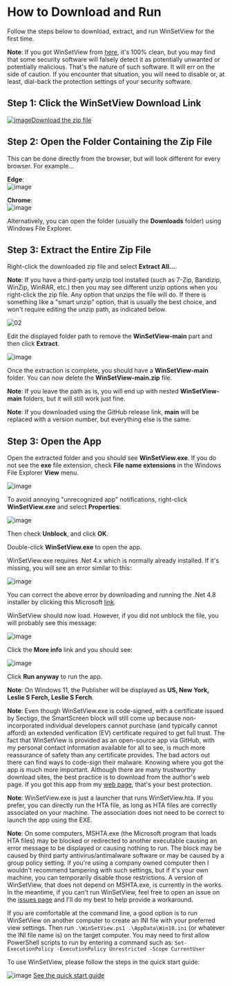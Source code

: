 # How to Download and Run
<!--
To view this document formatted (instead of as raw text) just click the Help button in WinSetView.hta.
You can also manually navigate your browser to: https://lesferch.github.io/WinSetView.
-->
Follow the steps below to download, extract, and run WinSetView for the first time.

**Note**: If you got WinSetView from [here](https://lesferch.github.io/WinSetView), it's 100% clean, but you may find that some security software will falsely detect it as potentially unwanted or potentially malicious. That's the nature of such software. It will err on the side of caution. If you encounter that situation, you will need to disable or, at least, dial-back the protection settings of your security software.

## Step 1: Click the WinSetView Download Link

[![image](https://user-images.githubusercontent.com/79026235/152910441-59ba653c-5607-4f59-90c0-bc2851bf2688.png)Download the zip file](https://github.com/LesFerch/WinSetView/archive/refs/heads/main.zip)

## Step 2: Open the Folder Containing the Zip File

This can be done directly from the browser, but will look different for every browser. For example...

**Edge**:\
![image](https://user-images.githubusercontent.com/79026235/153105994-4ae67c3f-bd51-48b7-88c3-f8adf81591c8.png)

**Chrome**:\
![image](https://user-images.githubusercontent.com/79026235/153104134-7494fbbb-c169-493d-b811-1cc5d7da5c00.png)

Alternatively, you can open the folder (usually the **Downloads** folder) using Windows File Explorer.

## Step 3: Extract the Entire Zip File

Right-click the downloaded zip file and select **Extract All...**.

**Note**: If you have a third-party unzip tool installed (such as 7-Zip, Bandizip, WinZip, WinRAR, etc.) then you may see different unzip options when you right-click the zip file. Any option that unzips the file will do. If there is something like a "smart unzip" option, that is usually the best choice, and won't require editing the unzip path, as indicated below.

![02](https://user-images.githubusercontent.com/79026235/153107248-5f0ccc0b-ca21-4102-8492-1df02129f978.png)

Edit the displayed folder path to remove the **WinSetView-main** part and then click **Extract**.

![image](https://user-images.githubusercontent.com/79026235/153104464-b64a9efb-181a-468a-a457-63455f490f32.png)

Once the extraction is complete, you should have a **WinSetView-main** folder. You can now delete the **WinSetView-main.zip** file.

**Note**: If you leave the path as is, you will end up with nested **WinSetView-main** folders, but it will still work just fine.

**Note**: If you downloaded using the GitHub release link, **main** will be replaced with a version number, but everything else is the same.

## Step 3: Open the App

Open the extracted folder and you should see **WinSetView.exe**. If you do not see the **exe** file extension, check **File name extensions** in the Windows File Explorer **View** menu.

![image](https://user-images.githubusercontent.com/79026235/211452575-65e95101-6251-4260-9843-20ca02426cf7.png)

To avoid annoying "unrecognized app" notifications, right-click **WinSetView.exe** and select **Properties**:

![image](https://user-images.githubusercontent.com/79026235/211460037-48b4a394-b38e-424b-b74c-e216d498d89e.png)

Then check **Unblock**, and click **OK**.

Double-click **WinSetView.exe** to open the app.

WinSetView.exe requires .Net 4.x which is normally already installed. If it's missing, you will see an error similar to this:

![image](https://user-images.githubusercontent.com/79026235/211448690-82bf997a-e931-47b1-a9ac-b77768de5ff8.png)

You can correct the above error by downloading and running the .Net 4.8 installer by clicking this Microsoft [link](https://go.microsoft.com/fwlink/?linkid=2088631).

WinSetView should now load. However, if you did not unblock the file, you will probably see this message:

![image](https://user-images.githubusercontent.com/79026235/211442632-d4362bed-3600-4c32-b2c1-417b320684b7.png)

Click the **More info** link and you should see:

![image](https://user-images.githubusercontent.com/79026235/211442671-34f91125-e915-4c5e-a61e-a30bb556d393.png)

Click **Run anyway** to run the app.

**Note**: On Windows 11, the Publisher will be displayed as **US, New York, Leslie S Ferch, Leslie S Ferch**.

**Note**: Even though WinSetView.exe is code-signed, with a certificate issued by Sectigo, the SmartScreen block will still come up because non-incorporated individual developers cannot purchase (and typically cannot afford) an extended verification (EV) certificate required to get full trust. The fact that WinSetView is provided as an open-source app via GitHub, with my personal contact information available for all to see, is much more reassurance of safety than any certificate provides. The bad actors out there can find ways to code-sign their malware. Knowing where you got the app is much more important. Although there are many trustworthy download sites, the best practice is to download from the author's web page. If you got this app from my [web page](https://lesferch.github.io/WinSetView/), that's your best protection.

**Note**: WinSetView.exe is just a launcher that runs WinSetView.hta. If you prefer, you can directly run the HTA file, as long as HTA files are correctly associated on your machine. The association does not need to be correct to launch the app using the EXE.

**Note**: On some computers, MSHTA.exe (the Microsoft program that loads HTA files) may be blocked or redirected to another executable causing an error message to be displayed or causing nothing to run. The block may be caused by third party antivirus/antimalware software or may be caused by a group policy setting. If you're using a company owned computer then I wouldn't recommend tampering with such settings, but if it's your own machine, you can temporarily disable those restrictions. A version of WinSetView, that does not depend on MSHTA.exe, is currently in the works. In the meantime, if you can't run WinSetView, feel free to open an issue on the [issues page](https://github.com/LesFerch/WinSetView/issues) and I'll do my best to help provide a workaround.

If you are comfortable at the command line, a good option is to run WinSetView on another computer to create an INI file with your preferred view settings. Then run `.\WinSetView.ps1 .\AppData\Win10.ini` (or whatever the INI file name is) on the target computer. You may need to first allow PowerShell scripts to run by entering a command such as: `Set-ExecutionPolicy -ExecutionPolicy Unrestricted -Scope CurrentUser`

To use WinSetView, please follow the steps in the quick start guide:

![image](https://user-images.githubusercontent.com/79026235/152913587-d294de81-c8ca-428d-b351-09a564854eff.png)
[See the quick start guide](./README.md)

